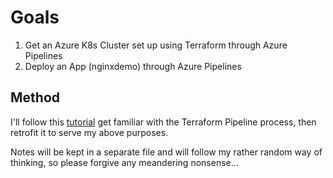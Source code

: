 # Goals

1. Get an Azure K8s Cluster set up using Terraform through Azure Pipelines
1. Deploy an App (nginxdemo) through Azure Pipelines

## Method

I'll follow this [tutorial](https://www.azuredevopslabs.com/labs/vstsextend/terraform/)
get familiar with the Terraform Pipeline process, then retrofit it to serve my above purposes.

Notes will be kept in a separate file and will follow my rather random way of thinking, so
please forgive any meandering nonsense...
